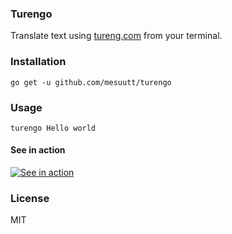 ### Turengo

Translate text using [tureng.com](tureng.com) from your terminal.

### Installation

```
go get -u github.com/mesuutt/turengo
```


### Usage

```
turengo Hello world
```

#### See in action

[![See in action](https://asciinema.org/a/1no3yw3bxar9s4d09gc5auks2.png)](https://asciinema.org/a/1no3yw3bxar9s4d09gc5auks2)


### License

MIT
